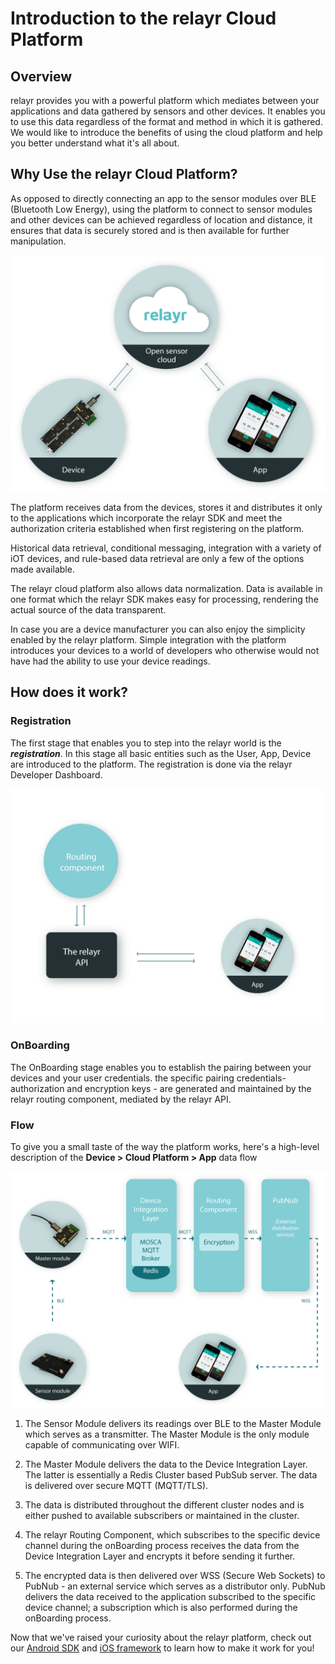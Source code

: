 # Introduction to the relayr Cloud Platform

## Overview

relayr provides you with a powerful platform which mediates between your applications and data gathered by sensors and other devices. It enables you to use this data regardless of the format and method in which it is gathered. 
We would like to introduce the benefits of using the cloud platform and help you better understand what it's all about.


## Why Use the relayr Cloud Platform?

As opposed to directly connecting an app  to the sensor modules over BLE (Bluetooth Low Energy), using the platform to connect to sensor modules and other devices can be achieved regardless of location and distance, it ensures that data is securely stored and is then available for further manipulation. 

<img src="assets/image1.png" width=700px/>

The platform receives data from the devices, stores it and distributes it only to the applications which incorporate the relayr SDK and meet the authorization criteria established when first registering on the platform.

Historical data retrieval, conditional messaging, integration with a variety of iOT devices, and rule-based data retrieval are only a few of the options made available.

The relayr cloud platform also allows data normalization. Data is available in one format which the relayr SDK makes easy for processing, rendering the actual source of the data transparent. 

In case you are a device manufacturer you can also enjoy the simplicity enabled by the relayr platform. Simple integration with the platform introduces your devices to a world of developers who otherwise would not have had the ability to use your device readings.

## How does it work?

### Registration
The first stage that enables you to step into the relayr world is the ***registration***. In this stage all basic entities such as the User, App, Device are introduced to the platform. The registration is done via the relayr Developer Dashboard. 

<img src="assets/image2.png" width=500px/> 


### OnBoarding 
The OnBoarding stage enables you to establish the pairing between your devices and your user credentials. the specific pairing credentials- authorization and encryption keys - are generated and maintained by the relayr routing component, mediated by the relayr API.  

### Flow

To give you a small taste of the way the platform works, here's a high-level description of the **Device > Cloud Platform > App** data flow

<img src="assets/image3.png" width=900px/>

1. The Sensor Module delivers its readings over BLE to the Master Module which serves as a transmitter. The Master Module is the only module capable of communicating over WIFI. 
 
1. The Master Module delivers the data to the Device Integration Layer. The latter is essentially a Redis Cluster based PubSub server. The data is delivered over secure MQTT (MQTT/TLS). 
 
1. The data is distributed throughout the different cluster nodes and is either pushed to available subscribers or maintained in the cluster.
1. The relayr Routing Component, which  subscribes to the specific device channel during the onBoarding process receives the data from the Device Integration Layer and encrypts it before sending it further.
 
1. The encrypted data is then delivered over WSS (Secure Web Sockets) to PubNub - an external service which serves as a distributor only. PubNub delivers the data received to the application subscribed to the specific device channel; a subscription which is also performed during the onBoarding process.


Now that we've raised your curiosity about the relayr platform, check out our [Android SDK](https://developer.relayr.io/documents/Android/Reference) and [iOS framework](https://developer.relayr.io/documents/iOS/Reference) to learn how to make it work for you! 